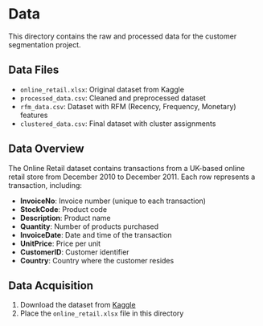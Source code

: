 # Data

This directory contains the raw and processed data for the customer segmentation project.

## Data Files

- `online_retail.xlsx`: Original dataset from Kaggle
- `processed_data.csv`: Cleaned and preprocessed dataset
- `rfm_data.csv`: Dataset with RFM (Recency, Frequency, Monetary) features
- `clustered_data.csv`: Final dataset with cluster assignments

## Data Overview

The Online Retail dataset contains transactions from a UK-based online retail store from December 2010 to December 2011. Each row represents a transaction, including:

- **InvoiceNo**: Invoice number (unique to each transaction)
- **StockCode**: Product code
- **Description**: Product name
- **Quantity**: Number of products purchased
- **InvoiceDate**: Date and time of the transaction
- **UnitPrice**: Price per unit
- **CustomerID**: Customer identifier
- **Country**: Country where the customer resides

## Data Acquisition

1. Download the dataset from [Kaggle](https://www.kaggle.com/datasets/vijayuv/onlineretail)
2. Place the `online_retail.xlsx` file in this directory